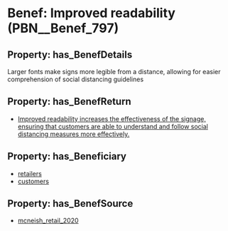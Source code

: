 # Benef: __Improved readability__ (PBN__Benef_797)

## Property: has_BenefDetails

Larger fonts make signs more legible from a distance, allowing for easier comprehension of social distancing guidelines

## Property: has_BenefReturn

* [Improved readability increases the effectiveness of the signage, ensuring that customers are able to understand and follow social distancing measures more effectively.](../BenefReturn/PBN__BenefReturn_866)

## Property: has_Beneficiary

* [retailers](../Stakeholder/PBN__Stakeholder_323)
* [customers](../Stakeholder/PBN__Stakeholder_221)

## Property: has_BenefSource

* [mcneish_retail_2020](../Article/PBN__Article_159)

